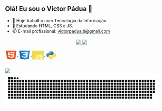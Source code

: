 ## Olá! Eu sou o Victor Pádua  👋

- 🔭  Hoje trabalho com Tecnologia da Informação.
- 🌱  Estudando HTML, CSS  e  JS.
- 📫  E-mail profissional: victorpadua.ti@gmail.com

<div align="center">
  <a href="https://github.com/victorpaduati">
  <img height="180em" src="https://github-readme-stats.vercel.app/api?username=victorpaduati&show_icons=true&theme=dark&include_all_commits=true&count_private=true"/>
  <img height="180em" src="https://github-readme-stats.vercel.app/api/top-langs/?username=victorpaduati&layout=compact&langs_count=7&theme=dark"/>
</div>

<div style="display: inline_block"><br>
  <img align="center" alt="Victor-HTML" height="30" width="40" src="https://raw.githubusercontent.com/devicons/devicon/master/icons/html5/html5-original.svg">
  <img align="center" alt="Victor-CSS" height="30" width="40" src="https://raw.githubusercontent.com/devicons/devicon/master/icons/css3/css3-original.svg">
  <img align="center" alt="Victor-Js" height="30" width="40" src="https://raw.githubusercontent.com/devicons/devicon/master/icons/javascript/javascript-plain.svg">
  <img align="center" alt="Victor-Py" height="30" width="40" src="https://raw.githubusercontent.com/devicons/devicon/master/icons/python/python-original.svg"/>
</div>
  
  ##
  
<div>
  <a href="https://www.linkedin.com/in/victor-padua/" target="_blank"><img src="https://img.shields.io/badge/-LinkedIn-%230077B5?style=for-the-badge&logo=linkedin&logoColor=white" target="_blank"></a> 
</div>



<picture>
  <source media="(prefers-color-scheme: dark)" srcset="https://raw.githubusercontent.com/victorpaduati/victorpaduati/output/github-contribution-grid-snake-dark.svg">
  <source media="(prefers-color-scheme: light)" srcset="https://raw.githubusercontent.com/victorpaduati/victorpaduati/output/github-contribution-grid-snake.svg">
  <img alt="github contribution grid snake animation" src="https://raw.githubusercontent.com/victorpaduati/victorpaduati/output/github-contribution-grid-snake.svg">
</picture>
<br>
